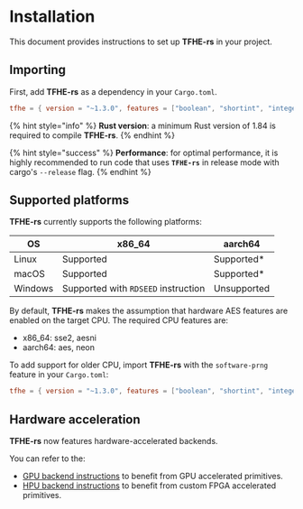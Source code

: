 # Installation

This document provides instructions to set up **TFHE-rs** in your project.

## Importing

First, add **TFHE-rs** as a dependency in your `Cargo.toml`.

```toml
tfhe = { version = "~1.3.0", features = ["boolean", "shortint", "integer"] }
```

{% hint style="info" %}
**Rust version**: a minimum Rust version of 1.84 is required to compile **TFHE-rs**.
{% endhint %}

{% hint style="success" %}
**Performance**: for optimal performance, it is highly recommended to run code that uses **`TFHE-rs`** in release mode with cargo's `--release` flag.
{% endhint %}

## Supported platforms

**TFHE-rs** currently supports the following platforms:

| OS      | x86_64                              | aarch64     |
|---------|-------------------------------------|-------------|
| Linux   | Supported                           | Supported\* |
| macOS   | Supported                           | Supported\* |
| Windows | Supported with `RDSEED` instruction | Unsupported |

By default, **TFHE-rs** makes the assumption that hardware AES features are enabled on the target CPU. The required CPU features are:
- x86_64: sse2, aesni
- aarch64: aes, neon

To add support for older CPU, import **TFHE-rs** with the `software-prng` feature in your `Cargo.toml`:

```toml
tfhe = { version = "~1.3.0", features = ["boolean", "shortint", "integer", "software-prng"] }
```

## Hardware acceleration

**TFHE-rs** now features hardware-accelerated backends.

You can refer to the:
- [GPU backend instructions](../configuration/gpu-acceleration/run-on-gpu.md) to benefit from GPU accelerated primitives.
- [HPU backend instructions](../configuration/hpu-acceleration/run-on-hpu.md) to benefit from custom FPGA accelerated primitives.
